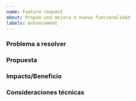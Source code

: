 ```yaml
---
name: Feature request
about: Propón una mejora o nueva funcionalidad
labels: enhancement
---
```


### Problema a resolver

### Propuesta

### Impacto/Beneficio

### Consideraciones técnicas



